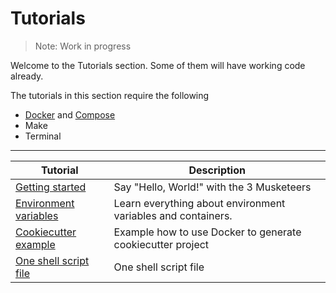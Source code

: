 <!-- DOCTOC SKIP -->

# Tutorials

> Note: Work in progress

Welcome to the Tutorials section. Some of them will have working code already.

The tutorials in this section require the following

* [Docker][linkDocker] and [Compose][linkCompose]
* Make
* Terminal

---

Tutorial | Description
---|---
[Getting started][linkTutorialGettingStarted] | Say "Hello, World!" with the 3 Musketeers
[Environment variables][linkTutorialEnvVars] | Learn everything about environment variables and containers.
[Cookiecutter example][linkCookiecutterExample] | Example how to use Docker to generate cookiecutter project
[One shell script file][linkTutorialOneShellScript] | One shell script file


[linkDocker]: https://docs.docker.com/engine/installation/
[linkCompose]: https://docs.docker.com/compose/install/
[linkTutorialGettingStarted]: ./hello_world/
[linkTutorialEnvVars]: ./environment_variables/
[linkTutorialOneShellScript]: ./one_script_file/
[linkCookiecutterExample]: https://github.com/3musketeersio/cookiecutter-musketeers-echo
